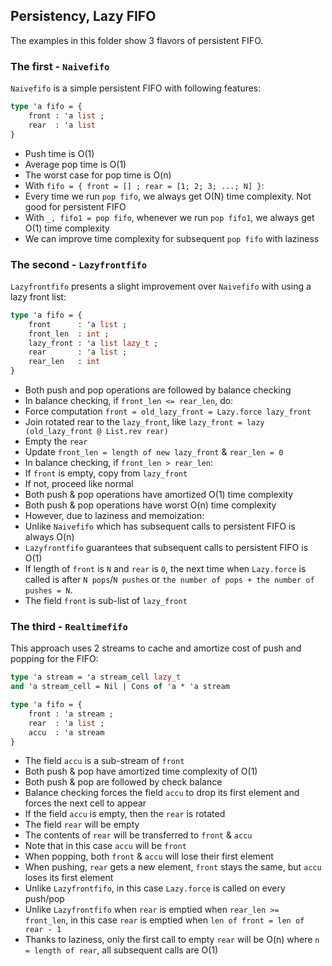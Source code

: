 ## Persistency, Lazy FIFO

The examples in this folder show 3 flavors of persistent FIFO.

### The first - `Naivefifo`

`Naivefifo` is a simple persistent FIFO with following features:

```ocaml
type 'a fifo = {
    front : 'a list ;
    rear  : 'a list
}
```

* Push time is O(1)
* Average pop time is O(1)
* The worst case for pop time is O(n)
* With `fifo = { front = [] ; rear = [1; 2; 3; ...; N] }`:
 * Every time we run `pop fifo`, we always get O(N) time complexity. Not good for persistent FIFO
 * With `_, fifo1 = pop fifo`, whenever we run `pop fifo1`, we always get O(1) time complexity
* We can improve time complexity for subsequent `pop fifo` with laziness

### The second - `Lazyfrontfifo`

`Lazyfrontfifo` presents a slight improvement over `Naivefifo` with using a lazy front list:

```ocaml
type 'a fifo = {
    front      : 'a list ;
    front_len  : int ;
    lazy_front : 'a list lazy_t ;
    rear       : 'a list ;
    rear_len   : int
}
```

* Both push and pop operations are followed by balance checking
* In balance checking, if `front_len <= rear_len`, do:
 * Force computation `front = old_lazy_front = Lazy.force lazy_front`
 * Join rotated rear to the `lazy_front`, like `lazy_front = lazy (old_lazy_front @ List.rev rear)`
 * Empty the `rear`
 * Update `front_len = length of new lazy_front` & `rear_len = 0`
* In balance checking, if `front_len > rear_len`:
 * If `front` is empty, copy from `lazy_front`
 * If not, proceed like normal
* Both push & pop operations have amortized O(1) time complexity
* Both push & pop operations have worst O(n) time complexity
* However, due to laziness and memoization:
 * Unlike `Naivefifo` which has subsequent calls to persistent FIFO is always O(n)
 * `Lazyfrontfifo` guarantees that subsequent calls to persistent FIFO is O(1)
* If length of `front` is `N` and `rear` is `0`, the next time when `Lazy.force` is called is after `N pops`/`N pushes` or `the number of pops + the number of pushes = N`.
* The field `front` is sub-list of `lazy_front`

### The third - `Realtimefifo`

This approach uses 2 streams to cache and amortize cost of push and popping for the FIFO:

```ocaml
type 'a stream = 'a stream_cell lazy_t
and 'a stream_cell = Nil | Cons of 'a * 'a stream

type 'a fifo = {
    front : 'a stream ;
    rear  : 'a list ;
    accu  : 'a stream
}
```

* The field `accu` is a sub-stream of `front`
* Both push & pop have amortized time complexity of O(1)
* Both push & pop are followed by check balance
* Balance checking forces the field `accu` to drop its first element and forces the next cell to appear
* If the field `accu` is empty, then the `rear` is rotated
 * The field `rear` will be empty
 * The contents of `rear` will be transferred to `front` & `accu`
 * Note that in this case `accu` will be `front`
* When popping, both `front` & `accu` will lose their first element
* When pushing, `rear` gets a new element, `front` stays the same, but `accu` loses its first element
* Unlike `Lazyfrontfifo`, in this case `Lazy.force` is called on every push/pop
* Unlike `Lazyfrontfifo` when `rear` is emptied when `rear_len >= front_len`, in this case `rear` is emptied when `len of front = len of rear - 1`
* Thanks to laziness, only the first call to empty `rear` will be O(n) where `n = length of rear`, all subsequent calls are O(1)

